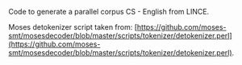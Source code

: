 Code to generate a parallel corpus CS - English from LINCE.

Moses detokenizer script taken from: [https://github.com/moses-smt/mosesdecoder/blob/master/scripts/tokenizer/detokenizer.perl](https://github.com/moses-smt/mosesdecoder/blob/master/scripts/tokenizer/detokenizer.perl).
